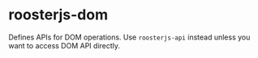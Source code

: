# roosterjs-dom

   Defines APIs for DOM operations. Use `roosterjs-api` instead unless you want 
   to access DOM API directly.
